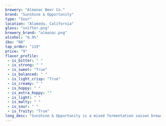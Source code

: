 ```yaml
---
brewery: "Almanac Beer Co."
brand: "Sunshine & Opportunity"
type: "Sour"
location: "Alameda, California"
glass: "snifter.png"
brewery_brand: "almanac.png"
alcohol: "6.9%"
ibu: "NA"
tap_order: "119"
price: "9"
flavor_profile:
 - is_bitter: " "
 - is_strong: " "
 - is_sweet: "True"
 - is_balanced: " "
 - is_light_crisp: "True"
 - is_creamy: " "
 - is_hoppy: " "
 - is_extra_hoppy: ""
 - is_light: " "
 - is_malty: " "
 - is_sour: " "
 - is_fruity: "True"
long_desc: "Sunshine & Opportunity is a mixed fermentation saison brewed with oats and wheat, fermented with a blend of our house brewer’s yeast, brettanomyces and lactobacillus, and aged in oak barrels and foedres."
---
```


